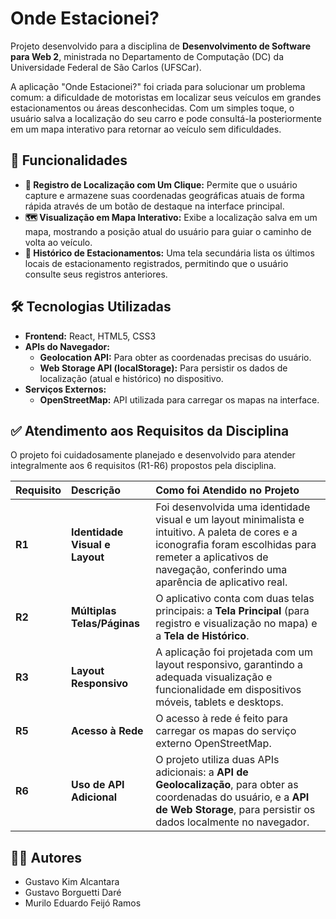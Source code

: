 # Onde Estacionei?

Projeto desenvolvido para a disciplina de **Desenvolvimento de Software para Web 2**, ministrada no Departamento de Computação (DC) da Universidade Federal de São Carlos (UFSCar).

A aplicação "Onde Estacionei?" foi criada para solucionar um problema comum: a dificuldade de motoristas em localizar seus veículos em grandes estacionamentos ou áreas desconhecidas. Com um simples toque, o usuário salva a localização do seu carro e pode consultá-la posteriormente em um mapa interativo para retornar ao veículo sem dificuldades.

## 🚀 Funcionalidades

* **📍 Registro de Localização com Um Clique:** Permite que o usuário capture e armazene suas coordenadas geográficas atuais de forma rápida através de um botão de destaque na interface principal.
* **🗺️ Visualização em Mapa Interativo:** Exibe a localização salva em um mapa, mostrando a posição atual do usuário para guiar o caminho de volta ao veículo.
* **📜 Histórico de Estacionamentos:** Uma tela secundária lista os últimos locais de estacionamento registrados, permitindo que o usuário consulte seus registros anteriores.

## 🛠️ Tecnologias Utilizadas

* **Frontend:** React, HTML5, CSS3
* **APIs do Navegador:**
    * **Geolocation API:** Para obter as coordenadas precisas do usuário.
    * **Web Storage API (localStorage):** Para persistir os dados de localização (atual e histórico) no dispositivo.
* **Serviços Externos:**
    * **OpenStreetMap:** API utilizada para carregar os mapas na interface.

## ✅ Atendimento aos Requisitos da Disciplina

O projeto foi cuidadosamente planejado e desenvolvido para atender integralmente aos 6 requisitos (R1-R6) propostos pela disciplina.

| Requisito | Descrição                    | Como foi Atendido no Projeto                                                                                                                                                                                          |
| :---     | :---                         | :---                                                                                                                                                                                                                  |
| **R1** | **Identidade Visual e Layout** | Foi desenvolvida uma identidade visual e um layout minimalista e intuitivo. A paleta de cores e a iconografia foram escolhidas para remeter a aplicativos de navegação, conferindo uma aparência de aplicativo real. |
| **R2** | **Múltiplas Telas/Páginas** | O aplicativo conta com duas telas principais: a **Tela Principal** (para registro e visualização no mapa) e a **Tela de Histórico**.                                                                                 |
| **R3** | **Layout Responsivo** | A aplicação foi projetada com um layout responsivo, garantindo a adequada visualização e funcionalidade em dispositivos móveis, tablets e desktops.| **R4** | **Duas Telas Funcionais** | Ambas as telas são funcionais: a **Tela Principal** implementa a lógica de captura e exibição da localização, e a **Tela de Histórico** consulta e exibe os dados salvos no Web Storage.                            |
| **R5** | **Acesso à Rede** | O acesso à rede é feito para carregar os mapas do serviço externo OpenStreetMap.                                                                                                                                      |
| **R6** | **Uso de API Adicional** | O projeto utiliza duas APIs adicionais: a **API de Geolocalização**, para obter as coordenadas do usuário, e a **API de Web Storage**, para persistir os dados localmente no navegador.                               |

## 🧑‍💻 Autores

* Gustavo Kim Alcantara
* Gustavo Borguetti Daré
* Murilo Eduardo Feijó Ramos
